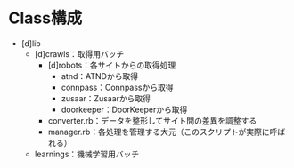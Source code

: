 # Class構成

* [d]lib
	* [d]crawls：取得用バッチ
		* [d]robots：各サイトからの取得処理
			* atnd：ATNDから取得
			* connpass：Connpassから取得
			* zusaar：Zusaarから取得
			* doorkeeper：DoorKeeperから取得
		* converter.rb：データを整形してサイト間の差異を調整する
		* manager.rb：各処理を管理する大元（このスクリプトが実際に呼ばれる）
	* learnings：機械学習用バッチ
